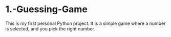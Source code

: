 # 1.-Guessing-Game
This is my first personal Python project. It is a simple game where a number is selected, and you pick the right number. 
